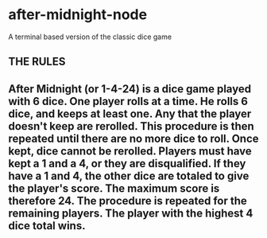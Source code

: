 # after-midnight-node
A terminal based version of the classic dice game

THE RULES
---------
After Midnight (or 1-4-24) is a dice game played with 6 dice.
One player rolls at a time. 
He rolls 6 dice, and keeps at least one. 
Any that the player doesn't keep are rerolled. 
This procedure is then repeated 
until there are no more dice to roll. 
Once kept, dice cannot be rerolled. 
Players must have kept a 1 and a 4, or they are disqualified. 
If they have a 1 and 4, the other dice are totaled to give the player's score. 
The maximum score is therefore 24. 
The procedure is repeated for the remaining players. 
The player with the highest 4 dice total wins.
---------
